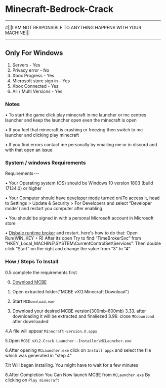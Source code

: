 # Minecraft-Bedrock-Crack
 ________________________________________________________________
#|||I AM NOT RESPONSIBLE TO ANYTHING HAPPENS WITH YOUR MACHINE|||
 _____________________
## Only For Windows
1. Servers - Yes
2. Privacy error - No
3. Xbox Progress - Yes
4. Microsoft store sign in - Yes
5. Xbox Connected - Yes
6. All / Multi Versions - Yes

### Notes

• To start the game click play minecraft in mc launcher or mc centres launcher and keep the launcher open even the minecraft is open

• If you feel that minecraft is crashing or freezing then switch to mc launcher and clicking play minecraft

• If you find errors contact me personally by emailing me or in discord and with that open an issue

### System / windows Requirements
Requirements---

• Your Operating system (OS) should be Windows 10 version 1803 (build 17134.0) or higher

• Your Computer should have [developer mode](https://www.wikihow.com/Enable-Developer-Mode-in-Windows-10) turned on(To access it, head to Settings > Update & Security > For Developers and select “Developer mode”) and restart you computer after enabling

• You should be signed in with a personal Microsoft account in Microsoft store

• [Disbale runtime broker](https://www.wisecleaner.com/how-to/107-3-methods-to-fix-runtime-broker-high-cpu-usage-issue.html) and restart. here's how to do that: Open Run(WIN_KEY + R) After its open Try to find “TimeBrokerSvc” from “HKEY_Local_MACHINE\SYSTEM\CurrentControlSet\Services”. Then double click “Start” on the right and change the value from “3” to “4”

### How / Steps To Install

0.5 complete the requirements first

0. [Download MCBE](https://github.com/QwertyTheCoder/Minecraft-Bedrock-Crack/releases/latest)

1. Open extracted folder("MCBE vX\1.Minecraft Download")

2. Start `MCDownload.exe`

3. Download your desired MCBE version(300mb-600mb)
3.33. after downloading it will be extracted and finaliezed
3.99. close `MCdownload` after downloaded

4.A file will appear `Minecraft-version.X.appx`

5.Open `MCBE vX\2.Crack Launcher--Installer\MCLauncher.exe`

6.After opening `MCLauncher.exe` click on `Install appx` and select the file which was generated in "step 4"

7.It Will began installing. You might have to wait for a few minutes

8.After Completion You Can Now launch MCBE from `MCLauncher.exe` By clicking on `Play minecraft`

